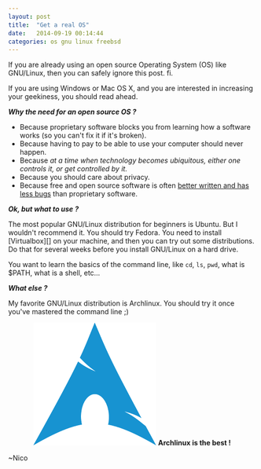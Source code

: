 ```yaml
---
layout: post
title:  "Get a real OS"
date:   2014-09-19 00:14:44
categories: os gnu linux freebsd
---
```

If you are already using an open source Operating System (OS) like GNU/Linux, then you can safely ignore this post. fi.

If you are using Windows or Mac OS X, and you are interested in increasing your geekiness, you should read ahead.

***Why the need for an open source OS ?***

* Because proprietary software blocks you from learning how a software works (so you can't fix it if it's broken).
* Because having to pay to be able to use your computer should never happen.
* Because *at a time when technology becomes ubiquitous, either one controls it, or get controlled by it.*
* Because you should care about privacy.
* Because free and open source software is often [better written and has less bugs][] than proprietary software.


***Ok, but what to use ?***

The most popular GNU/Linux distribution for beginners is Ubuntu. But I wouldn't recommend it. You should try Fedora.
You need to install [Virtualbox][] on your machine, and then you can try out some distributions. Do that for several weeks before you install GNU/Linux on a hard drive.

You want to learn the basics of the command line, like `cd`, `ls`, `pwd`, what is $PATH, what is a shell, etc…

***What else ?***

My favorite GNU/Linux distribution is Archlinux. You should try it once you've mastered the command line ;)

<center><img src='/img/archlinux-logo.png' alt='archlinux' title='archlinux logo'>
<strong>Archlinux is the best !</strong>
</center>


~Nico


[better written and has less bugs]: https://www.gnu.org/software/reliability.html
